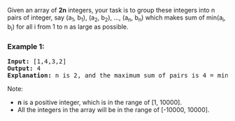 Given an array of **2n** integers, your task is to group these integers into n pairs of integer, say (a<sub>1</sub>, b<sub>1</sub>), (a<sub>2</sub>, b<sub>2</sub>), ..., (a<sub>n</sub>, b<sub>n</sub>) which makes sum of min(a<sub>i</sub>, b<sub>i</sub>) for all i from 1 to n as large as possible.

### Example 1:
<pre>
<b>Input:</b> [1,4,3,2]
<b>Output:</b> 4
<b>Explanation:</b> n is 2, and the maximum sum of pairs is 4 = min(1, 2) + min(3, 4).
</pre>
Note:
- **n** is a positive integer, which is in the range of [1, 10000].
- All the integers in the array will be in the range of [-10000, 10000].
